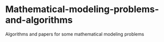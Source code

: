 # Mathematical-modeling-problems-and-algorithms
Algorithms and papers for some mathematical modeling problems
